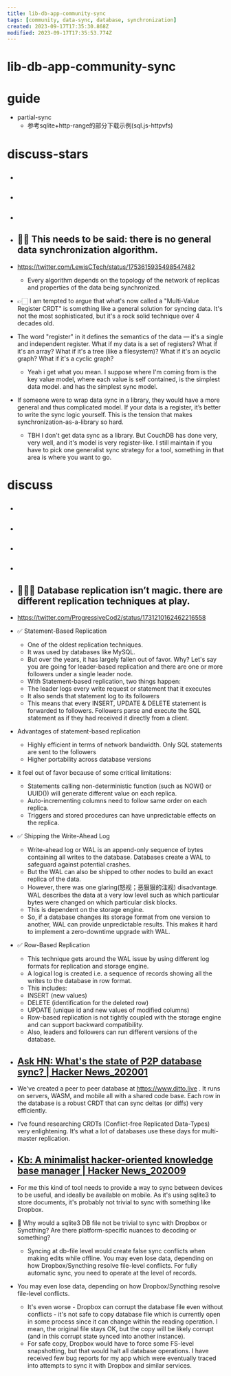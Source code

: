 ```yaml
---
title: lib-db-app-community-sync
tags: [community, data-sync, database, synchronization]
created: 2023-09-17T17:35:30.868Z
modified: 2023-09-17T17:35:53.774Z
---
```


# lib-db-app-community-sync

# guide

- partial-sync
  - 参考sqlite+http-range的部分下载示例(sql.js-httpvfs)
# discuss-stars
- ## 

- ## 

- ## 

- ## 🔁🤔 This needs to be said: there is no general data synchronization algorithm. 
- https://twitter.com/LewisCTech/status/1753615935498547482
  - Every algorithm depends on the topology of the network of replicas and properties of the data being synchronized.
- 👉🏻 I am tempted to argue that what's now called a "Multi-Value Register CRDT" is something like a general solution for syncing data. It's not the most sophisticated, but it's a rock solid technique over 4 decades old.
- The word "register" in it defines the semantics of the data — it's a single and independent register. What if my data is a set of registers? What if it's an array? What if it's a tree (like a filesystem)? What if it's an acyclic graph? What if it's a cyclic graph?
  - Yeah i get what you mean. I suppose where I'm coming from is the key value model, where each value is self contained, is the simplest data model. and has the simplest sync model.
- If someone were to wrap data sync in a library, they would have a more general and thus complicated model. If your data is a register, it’s better to write the sync logic yourself. This is the tension that makes synchronization-as-a-library so hard.
  - TBH I don't get data sync as a library. But CouchDB has done very, very well, and it's model is very register-like. I still maintain if you have to pick one generalist sync strategy for a tool, something in that area is where you want to go.

# discuss
- ## 

- ## 

- ## 

- ## 

- ## 👨🏻‍🏫 Database replication isn’t magic. there are different replication techniques at play.
- https://twitter.com/ProgressiveCod2/status/1731210162462216558
- ✅ Statement-Based Replication
  - One of the oldest replication techniques. 
  - It was used by databases like MySQL. 
  - But over the years, it has largely fallen out of favor. Why? Let's say you are going for leader-based replication and there are one or more followers under a single leader node. 
  - With Statement-based replication, two things happen: 
  - The leader logs every write request or statement that it executes 
  - It also sends that statement log to its followers 
  - This means that every INSERT, UPDATE & DELETE statement is forwarded to followers. Followers parse and execute the SQL statement as if they had received it directly from a client.
- Advantages of statement-based replication
  - Highly efficient in terms of network bandwidth. Only SQL statements are sent to the followers
  - Higher portability across database versions
- it feel out of favor because of some critical limitations:
  - Statements calling non-deterministic function (such as NOW() or UUID()) will generate different value on each replica.
  - Auto-incrementing columns need to follow same order on each replica.
  - Triggers and stored procedures can have unpredictable effects on the replica.
- ✅ Shipping the Write-Ahead Log
  - Write-ahead log or WAL is an append-only sequence of bytes containing all writes to the database. Databases create a WAL to safeguard against potential crashes. 
  - But the WAL can also be shipped to other nodes to build an exact replica of the data. 
  - However, there was one glaring(怒视；恶狠狠的注视) disadvantage. WAL describes the data at a very low level such as which particular bytes were changed on which particular disk blocks. 
  - This is dependent on the storage engine. 
  - So, if a database changes its storage format from one version to another, WAL can provide unpredictable results. This makes it hard to implement a zero-downtime upgrade with WAL.
- ✅ Row-Based Replication
  - This technique gets around the WAL issue by using different log formats for replication and storage engine.
  - A logical log is created i.e. a sequence of records showing all the writes to the database in row format.
  - This includes:
  - INSERT (new values)
  - DELETE (identification for the deleted row)
  - UPDATE (unique id and new values of modified columns)
  - Row-based replication is not tightly coupled with the storage engine and can support backward compatibility.
  - Also, leaders and followers can run different versions of the database.

- ## [Ask HN: What's the state of P2P database sync? | Hacker News_202001](https://news.ycombinator.com/item?id=21960366)
- We've created a peer to peer database at https://www.ditto.live . It runs on servers, WASM, and mobile all with a shared code base. Each row in the database is a robust CRDT that can sync deltas (or diffs) very efficiently.
- I‘ve found researching CRDTs (Conflict-free Replicated Data-Types) very enlightening. It‘s what a lot of databases use these days for multi-master replication.

- ## [Kb: A minimalist hacker-oriented knowledge base manager | Hacker News_202009](https://news.ycombinator.com/item?id=24506280)
- For me this kind of tool needs to provide a way to sync between devices to be useful, and ideally be available on mobile. As it's using sqlite3 to store documents, it's probably not trivial to sync with something like Dropbox.
- 🤔 Why would a sqlite3 DB file not be trivial to sync with Dropbox or Syncthing? Are there platform-specific nuances to decoding or something?
  - Syncing at db-file level would create false sync conflicts when making edits while offline. You may even lose data, depending on how Dropbox/Syncthing resolve file-level conflicts. For fully automatic sync, you need to operate at the level of records.
- You may even lose data, depending on how Dropbox/Syncthing resolve file-level conflicts.
  - It's even worse - Dropbox can corrupt the database file even without conflicts - it's not safe to copy database file which is currently open in some process since it can change within the reading operation. I mean, the original file stays OK, but the copy will be likely corrupt (and in this corrupt state synced into another instance).
  - For safe copy, Dropbox would have to force some FS-level snapshotting, but that would halt all database operations. I have received few bug reports for my app which were eventually traced into attempts to sync it with Dropbox and similar services.

